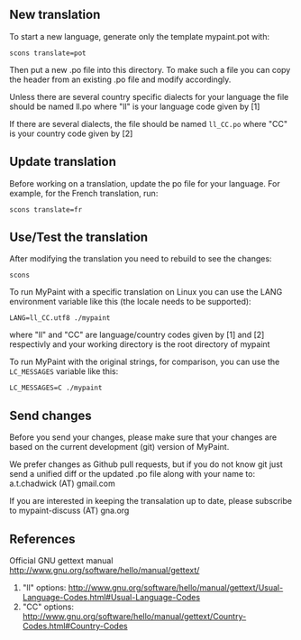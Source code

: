 ## New translation

To start a new language, generate only the template mypaint.pot with:

```
scons translate=pot
```

Then put a new .po file into this directory. To make such a file you can copy 
the header from an existing .po file and modify accordingly.

Unless there are several country specific dialects for your language the file
should be named ll.po where "ll" is your language code given by [1]

If there are several dialects, the file should be named `ll_CC.po` where
"CC" is your country code given by [2]

## Update translation

Before working on a translation, update the po file for your language.
For example, for the French translation, run:

```
scons translate=fr
```

## Use/Test the translation

After modifying the translation you need to rebuild to see the changes:

```
scons
```

To run MyPaint with a specific translation on Linux you can use the 
LANG environment variable like this (the locale needs to be supported):

```
LANG=ll_CC.utf8 ./mypaint
```

where "ll" and "CC" are language/country codes given by [1] and [2] respectivly
and your working directory is the root directory of mypaint 

To run MyPaint with the original strings, for comparison, you can use
the `LC_MESSAGES` variable like this:

```
LC_MESSAGES=C ./mypaint
```

## Send changes

Before you send your changes, please make sure that your changes are based 
on the current development (git) version of MyPaint.

We prefer changes as Github pull requests, but if you do not know git just
send a unified diff or the updated .po file along with your name to:
a.t.chadwick (AT) gmail.com

If you are interested in keeping the transalation up to date, please subscribe to
mypaint-discuss (AT) gna.org


## References

Official GNU gettext manual
http://www.gnu.org/software/hello/manual/gettext/
1. "ll" options: http://www.gnu.org/software/hello/manual/gettext/Usual-Language-Codes.html#Usual-Language-Codes
2. "CC" options: http://www.gnu.org/software/hello/manual/gettext/Country-Codes.html#Country-Codes
